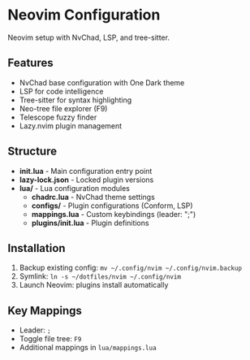 # Neovim Configuration

Neovim setup with NvChad, LSP, and tree-sitter.

## Features

- NvChad base configuration with One Dark theme
- LSP for code intelligence
- Tree-sitter for syntax highlighting
- Neo-tree file explorer (F9)
- Telescope fuzzy finder
- Lazy.nvim plugin management

## Structure

- **init.lua** - Main configuration entry point
- **lazy-lock.json** - Locked plugin versions
- **lua/** - Lua configuration modules
  - **chadrc.lua** - NvChad theme settings
  - **configs/** - Plugin configurations (Conform, LSP)
  - **mappings.lua** - Custom keybindings (leader: ";")
  - **plugins/init.lua** - Plugin definitions

## Installation

1. Backup existing config: `mv ~/.config/nvim ~/.config/nvim.backup`
2. Symlink: `ln -s ~/dotfiles/nvim ~/.config/nvim`
3. Launch Neovim: plugins install automatically

## Key Mappings

- Leader: `;`
- Toggle file tree: `F9`
- Additional mappings in `lua/mappings.lua`

